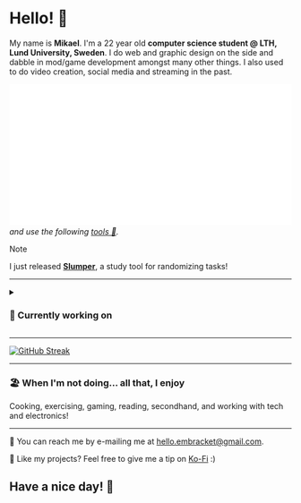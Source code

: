 # Hello! 👋

My name is **Mikael**. I'm a 22 year old **computer science student @ LTH, Lund University, Sweden**. I do web and graphic design on the side and dabble in mod/game development amongst many other things. I also used to do video creation, social media and streaming in the past.

[![](https://raw.githubusercontent.com/mikael-ros/profile-card/main/profile-card.svg)](https://github.com/mikael-ros/profile-card)
_and use the following [tools 🧰](tools.md)._

> [!NOTE]
> I just released [**Slumper**](https://www.github.com/mikael-ros/slumper), a study tool for randomizing tasks! 

---
<details closed>
<summary><h3>📆 Currently working on</h3></summary>

> I usually keep projects private until I'm atleast at an initial release stage. Contact me if any of the below projects sound like something you'd want to contribute to while the project is still private :)

🗂 **Portfolio:** A new version of my websitr

📕 **Studee:** A website for my study notes, using Astro.js and Solid.js
</details>

---

[![GitHub Streak](https://streak-stats.demolab.com?user=mikael-ros&theme=dark&hide_border=true&border_radius=16&date_format=j%2Fn%5B%2FY%5D&card_width=550&background=45%2C131314%2C7484EBBE&fire=F74E61&ring=D44353&currStreakLabel=C23D4C&dates=D2D1D7)](https://git.io/streak-stats)

---

### 🏖️ When I'm not doing... all that, I enjoy
Cooking, exercising, gaming, reading, secondhand, and working with tech and electronics!

--- 
👋 You can reach me by e-mailing me at [hello.embracket@gmail.com](mailto:hello.embracket@gmail.com).

💸 Like my projects? Feel free to give me a tip on [Ko-Fi](https://www.ko-fi.com/embracket) :)

## Have a nice day! 🙏
